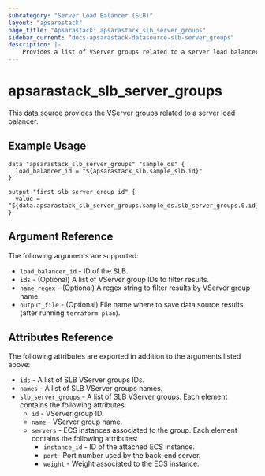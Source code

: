 ```yaml
---
subcategory: "Server Load Balancer (SLB)"
layout: "apsarastack"
page_title: "Apsarastack: apsarastack_slb_server_groups"
sidebar_current: "docs-apsarastack-datasource-slb-server_groups"
description: |-
    Provides a list of VServer groups related to a server load balancer to the user.
---
```


# apsarastack\_slb_server_groups

This data source provides the VServer groups related to a server load balancer.

## Example Usage

```
data "apsarastack_slb_server_groups" "sample_ds" {
  load_balancer_id = "${apsarastack_slb.sample_slb.id}"
}

output "first_slb_server_group_id" {
  value = "${data.apsarastack_slb_server_groups.sample_ds.slb_server_groups.0.id}"
}
```

## Argument Reference

The following arguments are supported:

* `load_balancer_id` - ID of the SLB.
* `ids` - (Optional) A list of VServer group IDs to filter results.
* `name_regex` - (Optional) A regex string to filter results by VServer group name.
* `output_file` - (Optional) File name where to save data source results (after running `terraform plan`).

## Attributes Reference

The following attributes are exported in addition to the arguments listed above:

* `ids` - A list of SLB VServer groups IDs.
* `names` - A list of SLB VServer groups names.
* `slb_server_groups` - A list of SLB VServer groups. Each element contains the following attributes:
  * `id` - VServer group ID.
  * `name` - VServer group name.
  * `servers` - ECS instances associated to the group. Each element contains the following attributes:
    * `instance_id` - ID of the attached ECS instance.
    * `port`- Port number used by the back-end server.
    * `weight` - Weight associated to the ECS instance.
